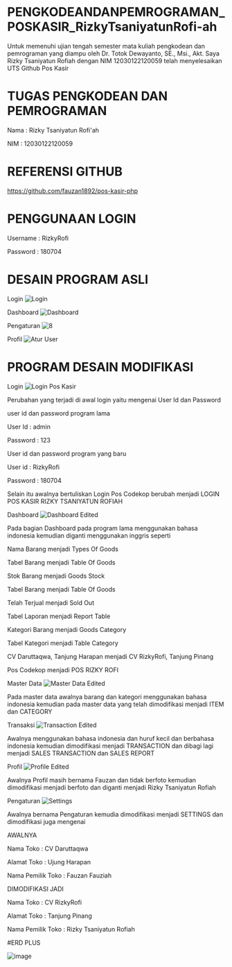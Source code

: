 # PENGKODEANDANPEMROGRAMAN_POSKASIR_RizkyTsaniyatunRofi-ah
Untuk memenuhi ujian tengah semester mata kuliah pengkodean dan pemrograman yang diampu oleh Dr. Totok Dewayanto, SE., Msi., Akt. Saya Rizky Tsaniyatun Rofiah dengan NIM 12030122120059 telah menyelesaikan UTS Github Pos Kasir

# TUGAS PENGKODEAN DAN PEMROGRAMAN

Nama : Rizky Tsaniyatun Rofi'ah

NIM : 12030122120059

# REFERENSI GITHUB

https://github.com/fauzan1892/pos-kasir-php

# PENGGUNAAN LOGIN

Username : RizkyRofi

Password : 180704

# DESAIN PROGRAM ASLI 

Login 
![Login](https://github.com/RizkyTsaniyatunRofiah/PENGKODEANDANPEMROGRAMAN_POSKASIR_RizkyTsaniyatunRofi-ah/assets/166540615/e8476ead-9aeb-4971-b1d0-43cd765e9c7d)


Dashboard
![Dashboard](https://github.com/RizkyTsaniyatunRofiah/PENGKODEANDANPEMROGRAMAN_POSKASIR_RizkyTsaniyatunRofi-ah/assets/166540615/7667cfc6-9386-4a3f-a49c-6718816adb1b)


Pengaturan
![8](https://github.com/RizkyTsaniyatunRofiah/PENGKODEANDANPEMROGRAMAN_POSKASIR_RizkyTsaniyatunRofi-ah/assets/166540615/0b035fa6-20f6-4e6e-ba1a-086d511e79bb)

Profil
![Atur User](https://github.com/RizkyTsaniyatunRofiah/PENGKODEANDANPEMROGRAMAN_POSKASIR_RizkyTsaniyatunRofi-ah/assets/166540615/2af8516c-5d76-4119-8e4d-b7bd4c824fe4)



# PROGRAM DESAIN MODIFIKASI 

Login 
![Login Pos Kasir ](https://github.com/RizkyTsaniyatunRofiah/PENGKODEANDANPEMROGRAMAN_POSKASIR_RizkyTsaniyatunRofi-ah/assets/166540615/f4544965-633e-49a2-9e04-3a747db15826)

Perubahan yang terjadi di awal login yaitu mengenai User Id dan Password 

user id dan password program lama 

User Id : admin

Password : 123


User id dan password program yang baru 

User id : RizkyRofi 

Password : 180704 

Selain itu awalnya bertuliskan Login Pos Codekop berubah menjadi LOGIN POS KASIR RIZKY TSANIYATUN ROFIAH


Dashboard
![Dashboard Edited](https://github.com/RizkyTsaniyatunRofiah/PENGKODEANDANPEMROGRAMAN_POSKASIR_RizkyTsaniyatunRofi-ah/assets/166540615/b8573828-48ae-4aae-aed9-83d36cd24e22)

Pada bagian Dashboard pada program lama menggunakan bahasa indonesia kemudian diganti menggunakan  inggris seperti

Nama Barang menjadi Types Of Goods 

Tabel Barang menjadi Table Of Goods 

Stok Barang menjadi Goods Stock 

Tabel Barang menjadi Table Of Goods 

Telah Terjual menjadi Sold Out

Tabel Laporan menjadi Report Table 

Kategori Barang menjadi Goods Category 

Tabel Kategori menjadi Table Category 

CV Daruttaqwa, Tanjung Harapan menjadi CV RizkyRofi, Tanjung Pinang 

Pos Codekop menjadi POS RIZKY ROFI 


Master Data 
![Master Data Edited](https://github.com/RizkyTsaniyatunRofiah/PENGKODEANDANPEMROGRAMAN_POSKASIR_RizkyTsaniyatunRofi-ah/assets/166540615/4015a700-750c-478b-b1e8-c68ea79cd57f)


Pada master data awalnya barang dan kategori menggunakan bahasa indonesia kemudian pada master data yang telah dimodifikasi menjadi ITEM dan CATEGORY 


Transaksi
![Transaction Edited](https://github.com/RizkyTsaniyatunRofiah/PENGKODEANDANPEMROGRAMAN_POSKASIR_RizkyTsaniyatunRofi-ah/assets/166540615/9084c7a6-98d2-48a0-a56b-6d1a4ff46dce)

Awalnya menggunakan bahasa indonesia dan huruf kecil dan berbahasa indonesia kemudian dimodifikasi menjadi TRANSACTION dan dibagi lagi menjadi SALES TRANSACTION dan SALES REPORT 


Profil
![Profile Edited ](https://github.com/RizkyTsaniyatunRofiah/PENGKODEANDANPEMROGRAMAN_POSKASIR_RizkyTsaniyatunRofi-ah/assets/166540615/c45b00a3-e49f-46c0-b2a0-3da8bc9b7875)

Awalnya Profil masih bernama Fauzan dan tidak berfoto kemudian dimodifikasi menjadi berfoto dan diganti menjadi Rizky Tsaniyatun Rofiah 


Pengaturan 
![Settings](https://github.com/RizkyTsaniyatunRofiah/PENGKODEANDANPEMROGRAMAN_POSKASIR_RizkyTsaniyatunRofi-ah/assets/166540615/54b21787-930e-41a2-bed7-dddfb77adda0)

Awalnya bernama Pengaturan kemudia dimodifikasi menjadi SETTINGS dan dimodifikasi juga mengenai 

AWALNYA 

Nama Toko : CV Daruttaqwa

Alamat Toko : Ujung Harapan 

Nama Pemilik Toko : Fauzan Fauziah 


DIMODIFIKASI JADI 

Nama Toko : CV RizkyRofi

Alamat Toko : Tanjung Pinang  

Nama Pemilik Toko : Rizky Tsaniyatun Rofiah


#ERD PLUS

![image](https://github.com/RizkyTsaniyatunRofiah/PENGKODEANDANPEMROGRAMAN_POSKASIR_RizkyTsaniyatunRofi-ah/assets/166540615/a054133e-45d0-4662-b8d9-a52c5e19ec3e)



